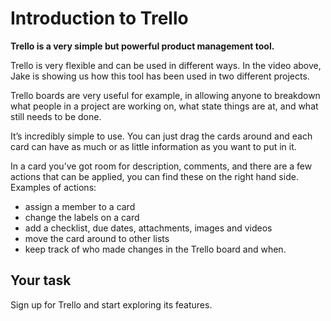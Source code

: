 # Introduction to Trello

<!-- Video -->

**Trello is a very simple but powerful product management tool.**

Trello is very flexible and can be used in different ways. In the video above, Jake is showing us how this tool has been used in two different projects.

Trello boards are very useful for example, in allowing anyone to breakdown what people in a project are working on, what state things are at, and what still needs to be done.

It’s incredibly simple to use. You can just drag the cards around and each card can have as much or as little information as you want to put in it.

In a card you’ve got room for description, comments, and there are a few actions that can be applied, you can find these on the right hand side. Examples of actions:

* assign a member to a card
* change the labels on a card
* add a checklist, due dates, attachments, images and videos
* move the card around to other lists
* keep track of who made changes in the Trello board and when.

## Your task

Sign up for Trello and start exploring its features.
